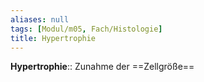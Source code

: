 ```yaml
---
aliases: null
tags: [Modul/m05, Fach/Histologie]
title: Hypertrophie
---
```

**Hypertrophie**:: Zunahme der ==Zellgröße==